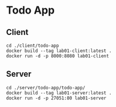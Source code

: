 # Todo App
## Client
``` 
cd ./client/todo-app
docker build --tag lab01-client:latest .
docker run -d -p 8000:8080 lab01-client
```
## Server
``` 
cd ./server/todo-app/todo-app/
docker build --tag lab01-server:latest .
docker run -d -p 27051:80 lab01-server
```
